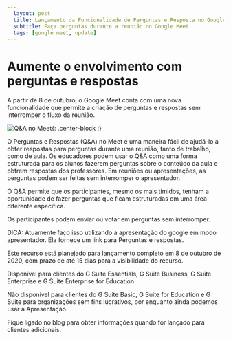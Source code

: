 ```yaml
---
  layout: post
  title: Lançamento da Funcionalidade de Perguntas e Resposta no Google Meet 
  subtitle: Faça perguntas durante a reunião no Google Meet
  tags: [google meet, update]
---
```


# Aumente o envolvimento com perguntas e respostas 

A partir de 8 de outubro, o Google Meet conta com uma nova funcionalidade que permite a criação de perguntas e respostas sem interromper o fluxo da reunião.

![Q&A no Meet ](https://1.bp.blogspot.com/-Q0ELqPUZ3KM/X3X5M5uKnvI/AAAAAAAAJQs/jHk6hFcjtMMuUcWq_fyaLAWMY64Ox3jgwCLcBGAsYHQ/w640-h400/Q%2526A%2Bparticipant.png){: .center-block :}

O Perguntas e Respostas (Q&A) no Meet é uma maneira fácil de ajudá-lo a obter respostas para perguntas durante uma reunião, 
tanto de trabalho, como de aula. Os educadores podem usar o Q&A como uma forma estruturada para os alunos fazerem perguntas 
sobre o conteúdo da aula e obtrem respostas dos professores. Em reuniões ou apresentações, as perguntas podem ser feitas sem interromper o apresentador.

O Q&A permite que os participantes, mesmo os mais timidos, tenham a oportunidade de fazer perguntas que ficam estruturadas em uma área diferente específica.

Os participantes podem enviar ou votar em perguntas sem interromper.

DICA: Atuamente faço isso utilizando a apresentação do google em modo apresentador. Ela fornece um link para Perguntas e respostas.

Este recurso está planejado para lançamento completo em 8 de outubro de 2020, com prazo de até 15 dias para a visibilidade do recurso.

Disponível para clientes do G Suite Essentials, G Suite Business, G Suite Enterprise e G Suite Enterprise for Education

Não disponível para clientes do G Suite Basic, G Suite for Education e G Suite para organizações sem fins lucrativos, por enquanto ainda podemos usar a Apresentação.

Fique ligado no blog para obter informações quando for lançado para clientes adicionais.
